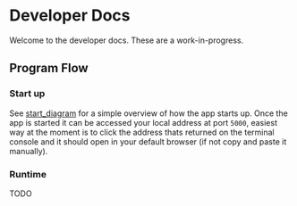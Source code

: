 # Developer Docs

Welcome to the developer docs. These are a work-in-progress.

## Program Flow

### Start up

See [start_diagram](start_diagram.drawio) for a simple overview of how the app starts up. Once the app is started it can be accessed your local address at port `5000`, easiest way at the moment is to click the address thats returned on the terminal console and it should open in your default browser (if not copy and paste it manually).

### Runtime

TODO
